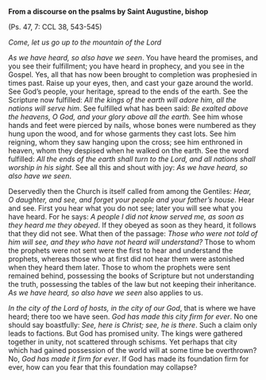 

**From a discourse on the psalms by Saint Augustine, bishop**

(Ps. 47, 7: CCL 38, 543-545)

_Come, let us go up to the mountain of the Lord_

_As we have heard, so also have we seen_. You have heard the promises, and you see their fulfillment; you have heard in prophecy, and you see in the Gospel. Yes, all that has now been brought to completion was prophesied in times past. Raise up your eyes, then, and cast your gaze around the world. See God’s people, your heritage, spread to the ends of the earth. See the Scripture now fulfilled: _All the kings of the earth will adore him, all the nations will serve him_. See fulfilled what has been said: _Be exalted above the heavens, O God, and your glory above all the earth._ See him whose hands and feet were pierced by nails, whose bones were numbered as they hung upon the wood, and for whose garments they cast lots. See him reigning, whom they saw hanging upon the cross; see him enthroned in heaven, whom they despised when he walked on the earth. See the word fulfilled: _All the ends of the earth shall turn to the Lord, and all nations shall worship in his sight_. See all this and shout with joy: _As we have heard, so also have we seen_.

Deservedly then the Church is itself called from among the Gentiles: _Hear, O daughter, and see, and forget your people and your father’s house_. Hear and see. First you hear what you do not see; later you will see what you have heard. For he says: _A people I did not know served me, as soon as they heard me they obeyed_. If they obeyed as soon as they heard, it follows that they did not see. What then of the passage: _Those who were not told of him will see, and they who have not heard will understand?_ Those to whom the prophets were not sent were the first to hear and understand the prophets, whereas those who at first did not hear them were astonished when they heard them later. Those to whom the prophets were sent remained behind, possessing the books of Scripture but not understanding the truth, possessing the tables of the law but not keeping their inheritance. _As we have heard, so also have we seen_ also applies to us.

_In the city of the Lord of hosts, in the city of our God_, that is where we have heard; there too we have seen. _God has made this city firm for ever_. No one should say boastfully: _See, here is Christ; see, he is there_. Such a claim only leads to factions. But God has promised unity. The kings were gathered together in unity, not scattered through schisms. Yet perhaps that city which had gained possession of the world will at some time be overthrown? No, _God has made it firm for ever_. If God has made its foundation firm for ever, how can you fear that this foundation may collapse?

